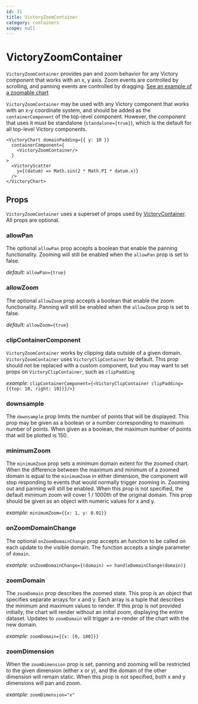 ```yaml
---
id: 31
title: VictoryZoomContainer
category: containers
scope: null
---
```

# VictoryZoomContainer

`VictoryZoomContainer` provides pan and zoom behavior for any Victory component that works with an
x, y axis. Zoom events are controlled by scrolling, and panning events are controlled by dragging.
[See an example of a zoomable chart][]

`VictoryZoomContainer` may be used with any Victory component that works with an x-y coordinate
system, and should be added as the `containerComponent` of the top-level component. However, the component that uses it must be standalone
(`standalone={true}`), which is the default for all top-level Victory components.

```playground
<VictoryChart domainPadding={{ y: 10 }}
  containerComponent={
    <VictoryZoomContainer/>
  }
>
  <VictoryScatter
    y={(datum) => Math.sin(2 * Math.PI * datum.x)}
  />
</VictoryChart>
```

## Props

`VictoryZoomContainer` uses a superset of props used by [VictoryContainer][]. All props are optional.

### allowPan

The optional `allowPan` prop accepts a boolean that enable the panning functionality. Zooming will still be enabled when the `allowPan` prop is set to false.

*default:* `allowPan={true}`

### allowZoom

The optional `allowZoom` prop accepts a boolean that enable the zoom functionality. Panning will still be enabled when the `allowZoom` prop is set to false.

*default:* `allowZoom={true}`

### clipContainerComponent

`VictoryZoomContainer` works by clipping data outside of a given domain. `VictoryZoomContainer` uses `VictoryClipContainer` by default. This prop should not be replaced with a custom component, but you may want to set props on `VictoryClipContainer`, such as `clipPadding`

*example:* `clipContainerComponent={<VictoryClipContainer clipPadding={{top: 10, right: 10}}}/>}`

### downsample

The `downsample` prop limits the number of points that will be displayed. This prop may be given as a boolean or a number corresponding to maximum number of points. When given as a boolean, the maximum number of points that will be plotted is 150.

### minimumZoom

The `minimumZoom` prop sets a minimum domain extent for the zoomed chart. When the difference between
the maximum and minimum of a zoomed domain is equal to the `minimumZoom` in either dimension, the
component will stop responding to events that would normally trigger zooming in. Zooming out and
panning will still be enabled. When this prop is not specified, the default minimum zoom will
cover 1 / 1000th of the original domain. This prop should be given as an object with numeric values
for x and y.

*example:* `minimumZoom={{x: 1, y: 0.01}}`

### onZoomDomainChange

The optional `onZoomDomainChange` prop accepts an function to be called on each update to the visible
domain. The function accepts a single parameter of `domain`.

*example:* `onZoomDomainChange={(domain) => handleDomainChange(domain)}`

### zoomDomain

The `zoomDomain` prop describes the zoomed state. This prop is an object that
specifies separate arrays for x and y. Each array is a tuple that describes the minimum and maximum
values to render. If this prop is not provided initially, the chart will render without an initial
zoom, displaying the entire dataset. Updates to `zoomDomain` will trigger a re-render of the chart
with the new domain.

*example:* `zoomDomain={{x: [0, 100]}}`

### zoomDimension

When the `zoomDimension` prop is set, panning and zooming will be restricted to the given dimension
(either x or y), and the domain of the other dimension will remain static. When this prop is not
specified, both x and y dimensions will pan and zoom.

*example:* `zoomDimension="x"`

[VictoryContainer]: https://formidable.com/open-source/victory/docs/victory-container
[See an example of a zoomable chart]: https://formidable.com/open-source/victory/guides/brush-and-zoom
